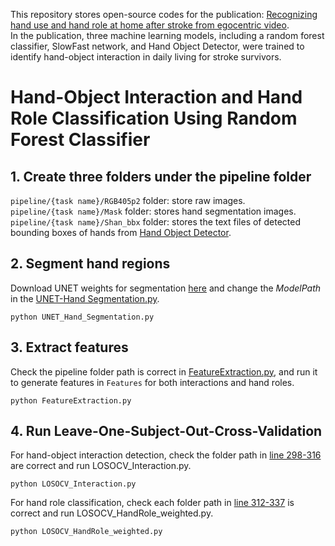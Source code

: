 This repository stores open-source codes for the publication: [Recognizing hand use and hand role at home after stroke from egocentric video](https://journals.plos.org/digitalhealth/article?id=10.1371/journal.pdig.0000361).  
In the publication, three machine learning models, including a random forest classifier, SlowFast network, and Hand Object Detector, were trained to identify hand-object interaction in daily living for stroke survivors.  

# Hand-Object Interaction and Hand Role Classification Using Random Forest Classifier  
## 1. Create three folders under the pipeline folder
`pipeline/{task name}/RGB405p2` folder: store raw images.  
`pipeline/{task name}/Mask` folder: stores hand segmentation images.  
`pipeline/{task name}/Shan_bbx` folder: stores the text files of detected bounding boxes of hands from [Hand Object Detector](https://github.com/ddshan/hand_object_detector).  

## 2. Segment hand regions
Download UNET weights for segmentation [here](https://drive.google.com/drive/folders/149ZD2eIGfj0Z4Crf4vAhN4Vu5URR70i4?usp=sharing) and change the _ModelPath_ in the [UNET-Hand Segmentation.py](https://github.com/mft2023/Random-Forest-Classifier/blob/main/UNET-Hand%20Segmentation.py).
```
python UNET_Hand_Segmentation.py
```
## 3. Extract features  
Check the pipeline folder path is correct in [FeatureExtraction.py](https://github.com/mft2023/main/blob/Rondom-Forest-Classifier/FeatureExtraction.py), and run it to generate features in `Features` for both interactions and hand roles.
```
python FeatureExtraction.py
```

## 4. Run Leave-One-Subject-Out-Cross-Validation
For hand-object interaction detection, check the folder path in [line 298-316](https://github.com/mft2023/Random-Forest-Classifier/blob/ec97f33b6e85b64076c96f30b744f1ad7df7df60/LOSOCV_Interaction.py#L298C1-L298C1) are correct and run LOSOCV_Interaction.py.
```
python LOSOCV_Interaction.py
```
For hand role classification, check each folder path in [line 312-337](https://github.com/mft2023/Random-Forest-Classifier/blob/ec97f33b6e85b64076c96f30b744f1ad7df7df60/LOSOCV_HandRole_weighted.py#L312C1-L312C1) is correct and run LOSOCV_HandRole_weighted.py.
```
python LOSOCV_HandRole_weighted.py
```

